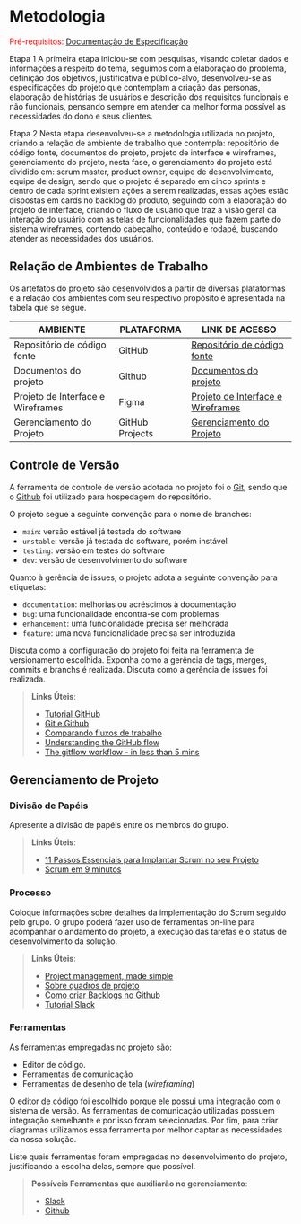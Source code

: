 
# Metodologia

<span style="color:red">Pré-requisitos: <a href="2-Especificação do Projeto.md"> Documentação de Especificação</a></span>

Etapa 1
A primeira etapa iniciou-se com pesquisas, visando coletar dados e informações a respeito do tema, seguimos com a elaboração do problema, definição dos objetivos, justificativa e público-alvo, desenvolveu-se as especificações do projeto que contemplam a criação das personas, elaboração de histórias de usuários e descrição dos requisitos funcionais e não funcionais, pensando sempre em atender da melhor forma possível as necessidades do dono e seus clientes.

Etapa 2
Nesta etapa desenvolveu-se a metodologia utilizada no projeto, criando a relação de ambiente de trabalho que contempla: repositório de código fonte, documentos do projeto, projeto de interface e  wireframes, gerenciamento do projeto, nesta fase, o gerenciamento do projeto está dividido em: scrum master, product owner, equipe de desenvolvimento, equipe de design, sendo que o projeto  é separado em cinco sprints e dentro de cada sprint existem ações a serem realizadas, essas ações estão dispostas em cards no backlog do produto, seguindo com a elaboração do projeto de interface, criando o fluxo de usuário que traz a visão geral da interação do usuário com as telas de funcionalidades que fazem parte do sistema wireframes, contendo cabeçalho, conteúdo e rodapé, buscando atender as necessidades dos usuários.

## Relação de Ambientes de Trabalho
Os artefatos do projeto são desenvolvidos a partir de diversas plataformas e a relação dos ambientes com seu respectivo propósito é apresentada na tabela que se segue.

|AMBIENTE| PLATAFORMA | LINK DE ACESSO |
|--------------------|------------------------------------|----------------------------------------|
| Repositório de código fonte | GitHub  | [Repositório de código fonte](https://github.com/ICEI-PUC-Minas-PMV-ADS/pmv-ads-2023-1-e1-proj-web-t2-grupo-2-paiva-moto-pecas) |
| Documentos do projeto  | Github | [Documentos do projeto](https://github.com/ICEI-PUC-Minas-PMV-ADS/pmv-ads-2023-1-e1-proj-web-t2-grupo-2-paiva-moto-pecas) |
| Projeto de Interface e  Wireframes | Figma | [Projeto de Interface e  Wireframes](https://www.figma.com/file/AQnV3bdBiIJOyrLcBKpZvp/Projeto?node-id=0-1)|
| Gerenciamento do Projeto  | GitHub Projects | [Gerenciamento do Projeto](https://github.com/orgs/ICEI-PUC-Minas-PMV-ADS/projects/382)|

## Controle de Versão

A ferramenta de controle de versão adotada no projeto foi o
[Git](https://git-scm.com/), sendo que o [Github](https://github.com)
foi utilizado para hospedagem do repositório.

O projeto segue a seguinte convenção para o nome de branches:

- `main`: versão estável já testada do software
- `unstable`: versão já testada do software, porém instável
- `testing`: versão em testes do software
- `dev`: versão de desenvolvimento do software

Quanto à gerência de issues, o projeto adota a seguinte convenção para
etiquetas:

- `documentation`: melhorias ou acréscimos à documentação
- `bug`: uma funcionalidade encontra-se com problemas
- `enhancement`: uma funcionalidade precisa ser melhorada
- `feature`: uma nova funcionalidade precisa ser introduzida

Discuta como a configuração do projeto foi feita na ferramenta de versionamento escolhida. Exponha como a gerência de tags, merges, commits e branchs é realizada. Discuta como a gerência de issues foi realizada.

> **Links Úteis**:
> - [Tutorial GitHub](https://guides.github.com/activities/hello-world/)
> - [Git e Github](https://www.youtube.com/playlist?list=PLHz_AreHm4dm7ZULPAmadvNhH6vk9oNZA)
>  - [Comparando fluxos de trabalho](https://www.atlassian.com/br/git/tutorials/comparing-workflows)
> - [Understanding the GitHub flow](https://guides.github.com/introduction/flow/)
> - [The gitflow workflow - in less than 5 mins](https://www.youtube.com/watch?v=1SXpE08hvGs)

## Gerenciamento de Projeto

### Divisão de Papéis

Apresente a divisão de papéis entre os membros do grupo.

> **Links Úteis**:
> - [11 Passos Essenciais para Implantar Scrum no seu 
> Projeto](https://mindmaster.com.br/scrum-11-passos/)
> - [Scrum em 9 minutos](https://www.youtube.com/watch?v=XfvQWnRgxG0)

### Processo

Coloque  informações sobre detalhes da implementação do Scrum seguido pelo grupo. O grupo poderá fazer uso de ferramentas on-line para acompanhar o andamento do projeto, a execução das tarefas e o status de desenvolvimento da solução.
 
> **Links Úteis**:
> - [Project management, made simple](https://github.com/features/project-management/)
> - [Sobre quadros de projeto](https://docs.github.com/pt/github/managing-your-work-on-github/about-project-boards)
> - [Como criar Backlogs no Github](https://www.youtube.com/watch?v=RXEy6CFu9Hk)
> - [Tutorial Slack](https://slack.com/intl/en-br/)

### Ferramentas

As ferramentas empregadas no projeto são:

- Editor de código.
- Ferramentas de comunicação
- Ferramentas de desenho de tela (_wireframing_)

O editor de código foi escolhido porque ele possui uma integração com o
sistema de versão. As ferramentas de comunicação utilizadas possuem
integração semelhante e por isso foram selecionadas. Por fim, para criar
diagramas utilizamos essa ferramenta por melhor captar as
necessidades da nossa solução.

Liste quais ferramentas foram empregadas no desenvolvimento do projeto, justificando a escolha delas, sempre que possível.
 
> **Possíveis Ferramentas que auxiliarão no gerenciamento**: 
> - [Slack](https://slack.com/)
> - [Github](https://github.com/)
